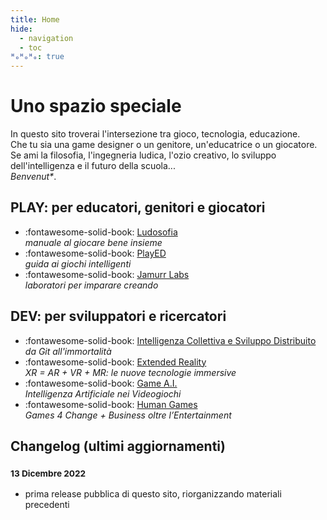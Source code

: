 ```yaml
---
title: Home
hide:
  - navigation
  - toc
ᴴₒᴴₒᴴₒ: true
---
```

# Uno spazio speciale

In questo sito troverai l'intersezione tra gioco, tecnologia, educazione.  
Che tu sia una game designer o un genitore, un'educatrice o un giocatore.  
Se ami la filosofia, l'ingegneria ludica, l'ozio creativo, lo sviluppo dell'intelligenza e il futuro della scuola...  
_Benvenut*_.

## PLAY: per educatori, genitori e giocatori

<div class="grid cards" markdown>

- :fontawesome-solid-book: [Ludosofia](ludosofia/index.md)  
*manuale al giocare bene insieme*  
- :fontawesome-solid-book: [PlayED](played/index.md)  
*guida ai giochi intelligenti*  
- :fontawesome-solid-book: [Jamurr Labs](jam/index.md)  
*laboratori per imparare creando*  

</div>

## DEV: per sviluppatori e ricercatori

<div class="grid cards" markdown>

- :fontawesome-solid-book: [Intelligenza Collettiva e Sviluppo Distribuito](dev/ci/index.md)  
*da Git all'immortalità* 
- :fontawesome-solid-book: [Extended Reality](dev/xr/index.md)  
*XR = AR + VR + MR: le nuove tecnologie immersive*  
- :fontawesome-solid-book: [Game A.I.](dev/ai/index.md)  
*Intelligenza Artificiale nei Videogiochi*
- :fontawesome-solid-book: [Human Games](dev/g4c/index.md)  
*Games 4 Change + Business oltre l’Entertainment*  

</div>

## Changelog (ultimi aggiornamenti)

### <small>13 Dicembre 2022</small>
- prima release pubblica di questo sito, riorganizzando materiali precedenti

